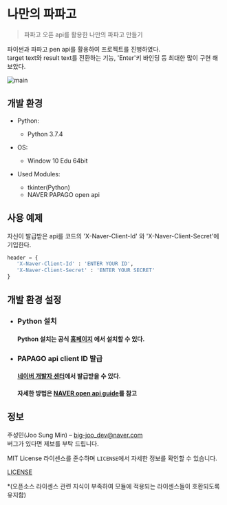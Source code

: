 # 나만의 파파고
> 파파고 오픈 api를 활용한 나만의 파파고 만들기


파이썬과 파파고 pen api를 활용하여 프로젝트를 진행하였다.  
target text와 result text를 전환하는 기능, 'Enter'키 바인딩 등 최대한 많이 구현 해 보았다.  
   
![main](https://user-images.githubusercontent.com/46941349/63306968-a6bc2600-c327-11e9-9ac6-53d421543861.png)  


## 개발 환경

* Python:  
  - Python  3.7.4  
    
* OS:  
  - Window 10 Edu 64bit  
    
* Used Modules:  
  - tkinter(Python)  
  - NAVER PAPAGO open api


## 사용 예제

 자신이 발급받은 api를 코드의 'X-Naver-Client-Id' 와 'X-Naver-Client-Secret'에 기입한다.  
 ```python
header = {
    'X-Naver-Client-Id' : 'ENTER YOUR ID',
    'X-Naver-Client-Secret' : 'ENTER YOUR SECRET'
}
```  


## 개발 환경 설정

 * ### Python 설치  
     #### Python 설치는 공식 [홈페이지](https://www.python.org/) 에서 설치할 수 있다.
  
 * ### PAPAGO api client ID 발급
     #### [네이버 개발자 센터]( https://developers.naver.com/)에서 발급받을 수 있다.  
     #### 자세한 방법은 [NAVER open api guide](https://github.com/naver/naver-openapi-guide/tree/master/ko/papago-apis)를 참고  



## 정보

 주성민(Joo Sung Min) – big-joo_dev@naver.com  
 버그가 있다면 제보를 부탁 드립니다.  
   
  MIT License 라이센스를 준수하며 ``LICENSE``에서 자세한 정보를 확인할 수 있습니다.

 [LICENSE](https://github.com/Sungmin-Joo/My-own-papago/blob/master/LICENSE)
 
 *(오픈소스 라이센스 관련 지식이 부족하여 모듈에 적용되는 라이센스들이 호환되도록 유지함)
